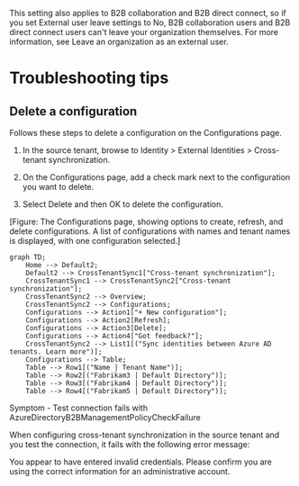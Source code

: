 This setting also applies to B2B collaboration and B2B direct connect, so if you set External user leave settings to No, B2B collaboration users and B2B direct connect users can't leave your organization themselves. For more information, see Leave an organization as an external user.

Troubleshooting tips
===


## Delete a configuration

Follows these steps to delete a configuration on the Configurations page.

1. In the source tenant, browse to Identity > External Identities > Cross-tenant synchronization.

2. On the Configurations page, add a check mark next to the configuration you want to delete.

3. Select Delete and then OK to delete the configuration.

[Figure: The Configurations page, showing options to create, refresh, and delete configurations. A list of configurations with names and tenant names is displayed, with one configuration selected.]

```mermaid
graph TD;
    Home --> Default2;
    Default2 --> CrossTenantSync1["Cross-tenant synchronization"];
    CrossTenantSync1 --> CrossTenantSync2["Cross-tenant synchronization"];
    CrossTenantSync2 --> Overview;
    CrossTenantSync2 --> Configurations;
    Configurations --> Action1["+ New configuration"];
    Configurations --> Action2[Refresh];
    Configurations --> Action3[Delete];
    Configurations --> Action4["Got feedback?"];
    CrossTenantSync2 --> List1[("Sync identities between Azure AD tenants. Learn more")];
    Configurations --> Table;
    Table --> Row1[("Name | Tenant Name")];
    Table --> Row2[("Fabrikam3 | Default Directory")];
    Table --> Row3[("Fabrikam4 | Default Directory")];
    Table --> Row4[("Fabrikam5 | Default Directory")];
```

Symptom - Test connection fails with AzureDirectoryB2BManagementPolicyCheckFailure

When configuring cross-tenant synchronization in the source tenant and you test the connection, it fails with the following error message:

You appear to have entered invalid credentials. Please confirm you are using the correct information for an administrative account.